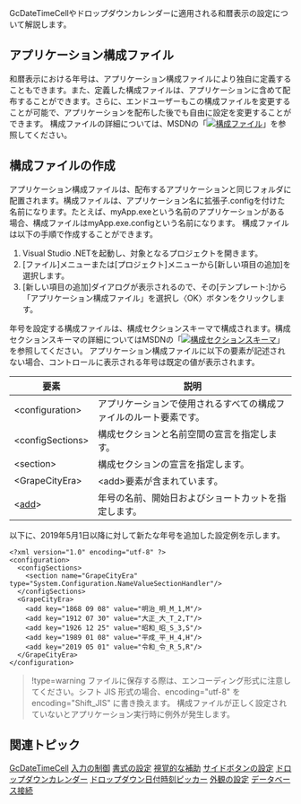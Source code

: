 GcDateTimeCellやドロップダウンカレンダーに適用される和暦表示の設定について解説します。

## アプリケーション構成ファイル

和暦表示における年号は、アプリケーション構成ファイルにより独自に定義することもできます。また、定義した構成ファイルは、アプリケーションに含めて配布することができます。さらに、エンドユーザーもこの構成ファイルを変更することが可能で、アプリケーションを配布した後でも自由に設定を変更することができます。
構成ファイルの詳細については、MSDNの「![](/DOCUMENT_SITE_LINK_PREFIX_HERE/document-site-files/images/f148c511-6e98-4b55-9904-150a375d5825/images/web.png)[構成ファイル](https://msdn.microsoft.com/ja-jp/library/1xtk877y.aspx)」を参照してください。

## 構成ファイルの作成

アプリケーション構成ファイルは、配布するアプリケーションと同じフォルダに配置されます。構成ファイルは、アプリケーション名に拡張子.configを付けた名前になります。たとえば、myApp.exeという名前のアプリケーションがある場合、構成ファイルはmyApp.exe.configという名前になります。
構成ファイルは以下の手順で作成することができます。

1. Visual Studio .NETを起動し、対象となるプロジェクトを開きます。
2. [ファイル]メニューまたは[プロジェクト]メニューから[新しい項目の追加]を選択します。
3. [新しい項目の追加]ダイアログが表示されるので、その[テンプレート:]から「アプリケーション構成ファイル」を選択し〈OK〉ボタンをクリックします。

年号を設定する構成ファイルは、構成セクションスキーマで構成されます。構成セクションスキーマの詳細についてはMSDNの「![](/DOCUMENT_SITE_LINK_PREFIX_HERE/document-site-files/images/f148c511-6e98-4b55-9904-150a375d5825/images/web.png)[構成セクションスキーマ](https://msdn.microsoft.com/ja-jp/library/0hyxd0xc.aspx)」を参照してください。
アプリケーション構成ファイルに以下の要素が記述されない場合、コントロールに表示される年号は既定の値が表示されます。

| 要素 | 説明 |
| --- | --- |
| \<configuration> | アプリケーションで使用されるすべての構成ファイルのルート要素です。 |
| \<configSections> | 構成セクションと名前空間の宣言を指定します。 |
| \<section> | 構成セクションの宣言を指定します。 |
| \<GrapeCityEra> | \<add>要素が含まれています。 |
| <[add](gcdocsite__documentlink?toc-item-id=ebba7515-b6d7-4207-9b17-1ab7911c3bad)> | 年号の名前、開始日およびショートカットを指定します。 |

以下に、2019年5月1日以降に対して新たな年号を追加した設定例を示します。

```auto
<?xml version="1.0" encoding="utf-8" ?>
<configuration>
  <configSections>
    <section name="GrapeCityEra" type="System.Configuration.NameValueSectionHandler"/>
  </configSections>
  <GrapeCityEra>
    <add key="1868 09 08" value="明治_明_M_1,M"/>
    <add key="1912 07 30" value="大正_大_T_2,T"/>
    <add key="1926 12 25" value="昭和_昭_S_3,S"/>
    <add key="1989 01 08" value="平成_平_H_4,H"/>
    <add key="2019 05 01" value="令和_令_R_5,R"/>
  </GrapeCityEra>
</configuration>
```

> !type=warning
> ファイルに保存する際は、エンコーディング形式に注意してください。シフト JIS 形式の場合、encoding="utf-8" を encoding="Shift\_JIS" に書き換えます。
> 構成ファイルが正しく設定されていないとアプリケーション実行時に例外が発生します。

## 関連トピック

[GcDateTimeCell](gcdocsite__documentlink?toc-item-id=b80001db-fab9-48f7-baab-a639554c60a2)
[入力の制御](gcdocsite__documentlink?toc-item-id=6564107e-1f0b-4a35-bd8e-059b15c79f37)
[書式の設定](gcdocsite__documentlink?toc-item-id=7af683d1-49d4-4662-8d5c-ff95be53c699)
[視覚的な補助](gcdocsite__documentlink?toc-item-id=9d947385-bd2c-4754-beba-489cbdd8b536)
[サイドボタンの設定](gcdocsite__documentlink?toc-item-id=a530eeec-b4e0-4bae-96bf-36a3c1226cd5)
[ドロップダウンカレンダー](gcdocsite__documentlink?toc-item-id=636ed515-d9bd-4cd4-95e1-a248269ffe78)
[ドロップダウン日付時刻ピッカー](gcdocsite__documentlink?toc-item-id=bba04be6-e380-412d-8f5d-f5fa1d59e4f0)
[外観の設定](gcdocsite__documentlink?toc-item-id=d2ac536f-45ed-4239-b020-0a46fa9baa14)
[データベース接続](gcdocsite__documentlink?toc-item-id=88836a36-6f2a-4e07-9825-e71e0993bf66)
